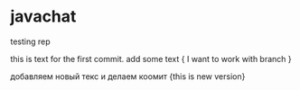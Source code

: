 # javachat
testing rep

this is text for the first commit. add some text
{ I want to work with branch }

добавляем новый текс и делаем коомит
{this is new version}
